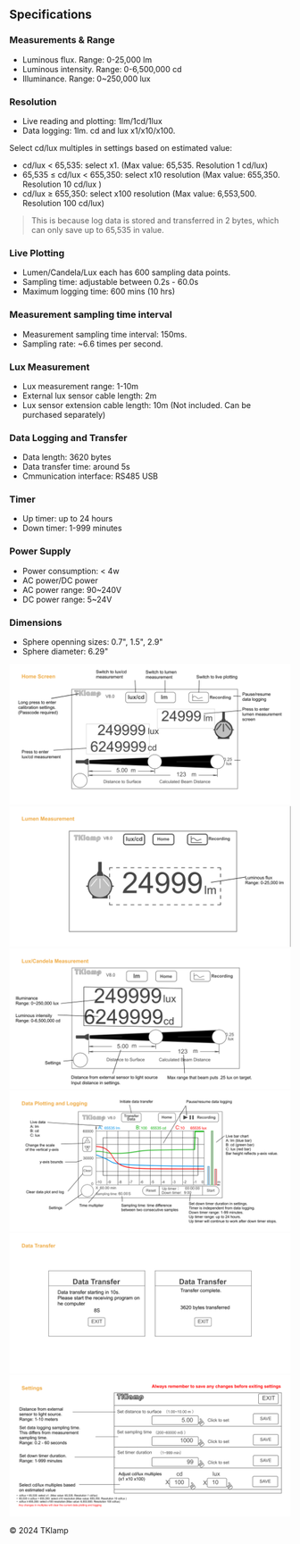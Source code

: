 ## Specifications

### Measurements & Range
- Luminous flux. Range: 0-25,000 lm
- Luminous intensity. Range: 0-6,500,000 cd 
- Illuminance. Range: 0~250,000 lux 

### Resolution
- Live reading and plotting: 1lm/1cd/1lux
- Data logging: 1lm. cd and lux x1/x10/x100.  

Select cd/lux multiples in settings based on estimated value:
- cd/lux < 65,535:  select x1. (Max value: 65,535. Resolution 1 cd/lux)
- 65,535 ≤ cd/lux < 655,350: select x10 resolution (Max value: 655,350. Resolution 10 cd/lux )
- cd/lux ≥ 655,350: select x100 resolution (Max value: 6,553,500. Resolution 100 cd/lux)

> This is because log data is stored and transferred in 2 bytes, which can only save up to 65,535 in value.

### Live Plotting
- Lumen/Candela/Lux each has 600 sampling data points. 
- Sampling time: adjustable between 0.2s - 60.0s
- Maximum logging time: 600 mins (10 hrs)

### Measurement sampling time interval
- Measurement sampling time interval: 150ms.
- Sampling rate: ~6.6 times per second.

### Lux Measurement
- Lux measurement range: 1-10m
- External lux sensor cable length: 2m
- Lux sensor extension cable length: 10m (Not included. Can be purchased separately) 

### Data Logging and Transfer
- Data length: 3620 bytes
- Data transfer time: around 5s
- Cmmunication interface: RS485 USB

### Timer
- Up timer: up to 24 hours
- Down timer: 1-999 minutes  

### Power Supply
- Power consumption: < 4w
- AC power/DC power
- AC power range: 90~240V 
- DC power range: 5~24V

### Dimensions 
- Sphere openning sizes: 0.7", 1.5", 2.9"
- Sphere diameter: 6.29"

![Home Screen](../res/Home%20Screen.png)
![Lumen Measurement](../res/Lumen%20Measurement.png)
![Candela Measurement](../res/Candela%20Measurement.png)
![Data Plotting and Logging](../res/Data%20Plotting%20and%20Logging.png)
![Data Transfer](../res/Data%20Transfer.png)
![Settings](../res/Settings.png)

© 2024 TKlamp
